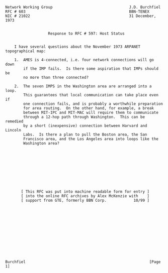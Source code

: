     Network Working Group                                  J.D. Burchfiel
    RFC # 603                                              BBN-TENEX
    NIC # 21022                                            31 December, 1973


                       Response to RFC # 597: Host Status


        I have several questions about the November 1973 ARPANET
    topographical map:

        1.  AMES is 4-connected, i.e. four network connections will go down
            if the IMP fails.  Is there some aspiration that IMPs should be
            no more than three connected?

        2.  The seven IMPS in the Washington area are arranged into a loop.
            This guarantees that local communication can take place even if
            one connection fails, and is probably a worthwhile preparation
            for area routing.  On the other hand, for example, a break
            between MIT-IPC and MIT-MAC will require them to communicate
            through a 12-hop path through Washington.  This can be remedied
            by a short (inexpensive) connection between Harvard and Lincoln
            Labs.  Is there a plan to pull the Boston area, the San
            Francisco area, and the Los Angeles area into loops like the
            Washington area?










           [ This RFC was put into machine readable form for entry ]
           [ into the online RFC archives by Alex McKenzie with    ]
           [ support from GTE, formerly BBN Corp.            10/99 ]













    Burchfiel                                                       [Page 1]
